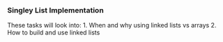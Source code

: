 ### Singley List Implementation

These tasks will look into:
	1. When and why using linked lists vs arrays
	2. How to build and use linked lists
